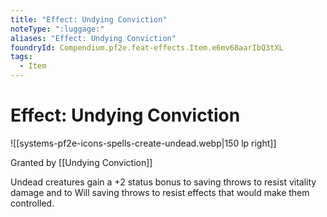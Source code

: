 ```yaml
---
title: "Effect: Undying Conviction"
noteType: ":luggage:"
aliases: "Effect: Undying Conviction"
foundryId: Compendium.pf2e.feat-effects.Item.e6mv68aarIbQ3tXL
tags:
  - Item
---
```


# Effect: Undying Conviction
![[systems-pf2e-icons-spells-create-undead.webp|150 lp right]]

Granted by [[Undying Conviction]]

Undead creatures gain a +2 status bonus to saving throws to resist vitality damage and to Will saving throws to resist effects that would make them controlled.
